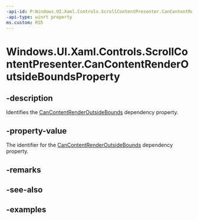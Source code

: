 ```yaml
---
-api-id: P:Windows.UI.Xaml.Controls.ScrollContentPresenter.CanContentRenderOutsideBoundsProperty
-api-type: winrt property
ms.custom: RS5
---
```


<!-- Property syntax.
public DependencyProperty CanContentRenderOutsideBoundsProperty { get; }
-->

# Windows.UI.Xaml.Controls.ScrollContentPresenter.CanContentRenderOutsideBoundsProperty

## -description

Identifies the [CanContentRenderOutsideBounds](scrollcontentpresenter_cancontentrenderoutsidebounds.md) dependency property.

## -property-value

The identifier for the [CanContentRenderOutsideBounds](scrollcontentpresenter_cancontentrenderoutsidebounds.md) dependency property.

## -remarks

## -see-also

## -examples

